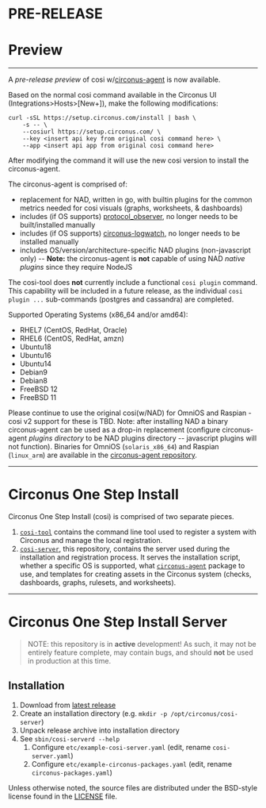 # PRE-RELEASE

# Preview

---

A _pre-release preview_ of cosi w/[circonus-agent](https://github.com/circonus-labs/circonus-agent) is now available.

Based on the normal cosi command available in the Circonus UI (Integrations>Hosts>[New+]), make the following modifications:

```
curl -sSL https://setup.circonus.com/install | bash \
    -s -- \
    --cosiurl https://setup.circonus.com/ \
    --key <insert api key from original cosi command here> \
    --app <insert api app from original cosi command here>
```

After modifying the command it will use the new cosi version to install the circonus-agent.

The circonus-agent is comprised of:

  * replacement for NAD, written in go, with builtin plugins for the common metrics needed for cosi visuals (graphs, worksheets, & dashboards)
  * includes (if OS supports) [protocol_observer](https://github.com/circonus-labs/wirelatency), no longer needs to be built/installed manually
  * includes (if OS supports) [circonus-logwatch](https://github.com/circonus-labs/circonus-logwatch), no longer needs to be installed manually
  * includes OS/version/architecture-specific NAD plugins (non-javascript only) -- **Note:** the circonus-agent is **not** capable of using NAD _native plugins_ since they require NodeJS

The cosi-tool does **not** currently include a functional `cosi plugin` command. This capability will be included in a future release, as the individual `cosi plugin ...` sub-commands (postgres and cassandra) are completed.

Supported Operating Systems (x86_64 and/or amd64):

  * RHEL7 (CentOS, RedHat, Oracle)
  * RHEL6 (CentOS, RedHat, amzn)
  * Ubuntu18
  * Ubuntu16
  * Ubuntu14
  * Debian9
  * Debian8
  * FreeBSD 12
  * FreeBSD 11

Please continue to use the original cosi(w/NAD) for OmniOS and Raspian - cosi v2 support for these is TBD. Note: after installing NAD a binary circonus-agent can be used as a drop-in replacement (configure circonus-agent _plugins directory_ to be NAD plugins directory -- javascript plugins will not function). Binaries for OmniOS (`solaris_x86_64`) and Raspian (`linux_arm`) are available in the [circonus-agent repository](https://github.com/circonus-labs/circonus-agent/releases/latest).

---

# Circonus One Step Install

Circonus One Step Install (cosi) is comprised of two separate pieces.

1. [`cosi-tool`](https://github.com/circonus-labs/cosi-tool) contains the command line tool used to register a system with Circonus and manage the local registration.
1. [`cosi-server`](https://github.com/circonus-labs/cosi-server), this repository, contains the server used during the installation and registration process. It serves the installation script, whether a specific OS is supported, what [`circonus-agent`](https://github.com/circonus-labs/circonus-agent) package to use, and templates for creating assets in the Circonus system (checks, dashboards, graphs, rulesets, and worksheets).

---

# Circonus One Step Install Server

> NOTE: this repository is in **active** development! As such, it may not be entirely feature complete, may contain bugs, and should **not** be used in production at this time.

## Installation

1. Download from [latest release](https://github.com/circonus-labs/cosi-server/releases/latest)
1. Create an installation directory (e.g. `mkdir -p /opt/circonus/cosi-server`)
1. Unpack release archive into installation directory
1. See `sbin/cosi-serverd --help`
    1. Configure `etc/example-cosi-server.yaml` (edit, rename `cosi-server.yaml`)
    1. Configure `etc/example-circonus-packages.yaml` (edit, rename `circonus-packages.yaml`)

Unless otherwise noted, the source files are distributed under the BSD-style license found in the [LICENSE](LICENSE) file.
